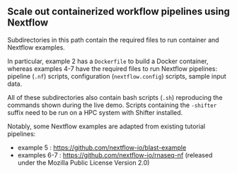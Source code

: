 ## Scale out containerized workflow pipelines using Nextflow

Subdirectories in this path contain the required files to run container and Nextflow examples.

In particular, example 2 has a `Dockerfile` to build a Docker container, 
whereas examples 4-7 have the required files to run Nextflow pipelines: 
pipeline (`.nf`) scripts, configuration (`nextflow.config`) scripts, sample input data.

All of these subdirectories also contain bash scripts (`.sh`) reproducing the commands shown during the live demo.
Scripts containing the `-shifter` suffix need to be run on a HPC system with Shifter installed.

Notably, some Nextflow examples are adapted from existing tutorial pipelines:
* example 5 : <https://github.com/nextflow-io/blast-example>
* examples 6-7 : <https://github.com/nextflow-io/rnaseq-nf> (released under the Mozilla Public License Version 2.0)
